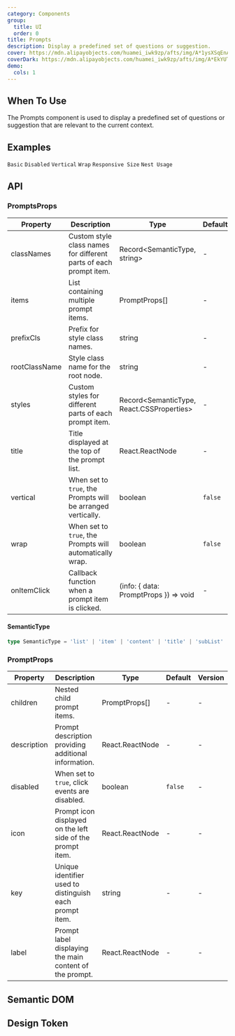 ```yaml
---
category: Components
group:
  title: UI
  order: 0
title: Prompts
description: Display a predefined set of questions or suggestion.
cover: https://mdn.alipayobjects.com/huamei_iwk9zp/afts/img/A*1ysXSqEnAckAAAAAAAAAAAAADgCCAQ/original
coverDark: https://mdn.alipayobjects.com/huamei_iwk9zp/afts/img/A*EkYUTotf-eYAAAAAAAAAAAAADgCCAQ/original
demo:
  cols: 1
---
```


## When To Use

The Prompts component is used to display a predefined set of questions or suggestion that are relevant to the current context.

## Examples

<!-- prettier-ignore -->
<code src="./demo/basic.tsx">Basic</code>
<code src="./demo/disabled.tsx">Disabled</code>
<code src="./demo/flex-vertical.tsx">Vertical</code>
<code src="./demo/flex-wrap.tsx">Wrap</code>
<code src="./demo/flex-wrap-fixed.tsx">Responsive Size</code>
<code src="./demo/nest.tsx">Nest Usage</code>

## API

### PromptsProps

| Property | Description | Type | Default | Version |
| --- | --- | --- | --- | --- |
| classNames | Custom style class names for different parts of each prompt item. | Record<SemanticType, string> | - | - |
| items | List containing multiple prompt items. | PromptProps[] | - | - |
| prefixCls | Prefix for style class names. | string | - | - |
| rootClassName | Style class name for the root node. | string | - | - |
| styles | Custom styles for different parts of each prompt item. | Record<SemanticType, React.CSSProperties> | - | - |
| title | Title displayed at the top of the prompt list. | React.ReactNode | - | - |
| vertical | When set to `true`, the Prompts will be arranged vertically. | boolean | `false` | - |
| wrap | When set to `true`, the Prompts will automatically wrap. | boolean | `false` | - |
| onItemClick | Callback function when a prompt item is clicked. | (info: { data: PromptProps }) => void | - | - |

#### SemanticType

```typescript | pure
type SemanticType = 'list' | 'item' | 'content' | 'title' | 'subList' | 'subItem';
```

### PromptProps

| Property | Description | Type | Default | Version |
| --- | --- | --- | --- | --- |
| children | Nested child prompt items. | PromptProps[] | - | - |
| description | Prompt description providing additional information. | React.ReactNode | - | - |
| disabled | When set to `true`, click events are disabled. | boolean | `false` | - |
| icon | Prompt icon displayed on the left side of the prompt item. | React.ReactNode | - | - |
| key | Unique identifier used to distinguish each prompt item. | string | - | - |
| label | Prompt label displaying the main content of the prompt. | React.ReactNode | - | - |

## Semantic DOM

<code src="./demo/_semantic.tsx" simplify="true"></code>

## Design Token

<ComponentTokenTable component="Prompts"></ComponentTokenTable>
